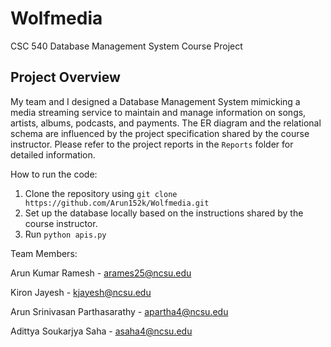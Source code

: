 # Wolfmedia
CSC 540 Database Management System Course Project

## Project Overview

My team and I designed a Database Management System mimicking a media streaming service to maintain and manage information on songs, artists, albums, podcasts, and payments. The ER diagram and the relational schema are influenced by the project specification shared by the course instructor. Please refer to the project reports in the `Reports` folder for detailed information. 

How to run the code:
1. Clone the repository using `git clone https://github.com/Arun152k/Wolfmedia.git`
2. Set up the database locally based on the instructions shared by the course instructor.
3. Run `python apis.py`

Team Members:

Arun Kumar Ramesh - arames25@ncsu.edu

Kiron Jayesh - kjayesh@ncsu.edu

Arun Srinivasan Parthasarathy - apartha4@ncsu.edu

Adittya Soukarjya Saha - asaha4@ncsu.edu

